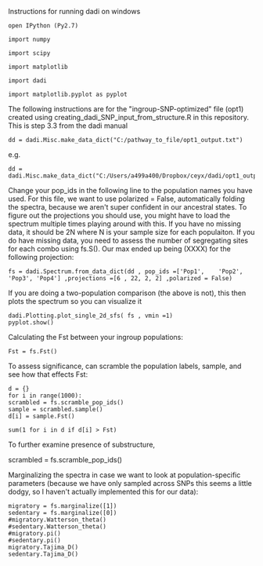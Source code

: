 Instructions for running dadi on windows
```
open IPython (Py2.7)

import numpy

import scipy

import matplotlib

import dadi

import matplotlib.pyplot as pyplot
```
The following instructions are for the "ingroup-SNP-optimized" file (opt1) created using creating_dadi_SNP_input_from_structure.R in this repository. This is step 3.3 from the dadi manual
```
dd = dadi.Misc.make_data_dict("C:/pathway_to_file/opt1_output.txt")
```
e.g.
```
dd = dadi.Misc.make_data_dict("C:/Users/a499a400/Dropbox/ceyx/dadi/opt1_output.txt")
```
Change your pop_ids in the following line to the population names you have used. For this file, we want to use polarized = False, automatically folding the spectra, because we aren't super confident in our ancestral states. To figure out the projections you should use, you might have to load the spectrum multiple times playing around with this. If you have no missing data, it should be 2N where N is your sample size for each populaiton. If you do have missing data, you need to assess the number of segregating sites for each combo using fs.S(). Our max ended up being (XXXX) for the following projection:
```
fs = dadi.Spectrum.from_data_dict(dd , pop_ids =['Pop1',	'Pop2', 'Pop3', 'Pop4'] ,projections =[6 , 22, 2, 2] ,polarized = False)
```

If you are doing a two-population comparison (the above is not), this then plots the spectrum so you can visualize it
```
dadi.Plotting.plot_single_2d_sfs( fs , vmin =1)
pyplot.show()
```
Calculating the Fst between your ingroup populations:
```
Fst = fs.Fst()
```
To assess significance, can scramble the population labels, sample, and see how that effects Fst:
```
d = {}
for i in range(1000):
scrambled = fs.scramble_pop_ids()
sample = scrambled.sample()
d[i] = sample.Fst()

sum(1 for i in d if d[i] > Fst)
```
To further examine presence of substructure, 

scrambled = fs.scramble_pop_ids()


Marginalizing the spectra in case we want to look at population-specific parameters (because we have only sampled across SNPs this seems a little dodgy, so I haven't actually implemented this for our data):
```
migratory = fs.marginalize([1])
sedentary = fs.marginalize([0])
#migratory.Watterson_theta()
#sedentary.Watterson_theta()
#migratory.pi()
#sedentary.pi()
migratory.Tajima_D()
sedentary.Tajima_D()
```



